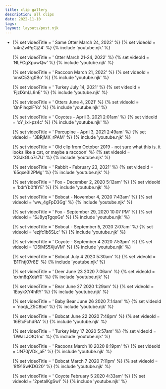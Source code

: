 ```yaml
---
title: clip gallery
description: all clips
date: 2022-11-10
tags: 
layout: layouts/post.njk
---
```


- {% set videoTitle = ' Same Otter March 24, 2022' %}
  {% set videoId  = 'u4nZwPgCjZ4' %}
  {% include 'youtube.njk' %}


  {% set videoTitle = ' Otter March 21-24, 2022' %}
  {% set videoId  = 'NLFCgXpuwQw' %}
  {% include 'youtube.njk' %}


  {% set videoTitle = ' Raccoon March 21, 2022' %}
  {% set videoId  = 'xnsC52rg0Bo' %}
  {% include 'youtube.njk' %}

  


  {% set videoTitle = ' Turkey July 14, 2021' %}
  {% set videoId  = 'FjzIXmLL6nE' %}
  {% include 'youtube.njk' %}

  


  {% set videoTitle = ' Otters June 4, 2021' %}
  {% set videoId  = 'QnPihqzlFYo' %}
  {% include 'youtube.njk' %}

  


  {% set videoTitle = ' Coyotes  -  April 3, 2021 2:01am' %}
  {% set videoId  = 'oY_ixi-pz4c' %}
  {% include 'youtube.njk' %}

  

  

  {% set videoTitle = ' Porcupine - April 3, 2021 2:49am' %}
  {% set videoId  = '3BRjMX_rPAM' %}
  {% include 'youtube.njk' %}

  

  

  {% set videoTitle = ' Old clip from October 2019 - not sure what this is. it looks like a cat, or maybe a raccoon' %}
  {% set videoId  = 'XGJkGLo7s7U' %}
  {% include 'youtube.njk' %}

  

  

  {% set videoTitle = ' Rabbit - February 23, 2021' %}
  {% set videoId  = '65qxe3I2PMg' %}
  {% include 'youtube.njk' %}

  

  

  {% set videoTitle = ' Fox - December 2, 2020 5:12am' %}
  {% set videoId  = 'bdrYb0ftlYE' %}
  {% include 'youtube.njk' %}

  

  

  {% set videoTitle = ' Bobcat - November 4, 2020 7:43am' %}
  {% set videoId  = 'ww_4gFpD3Gg' %}
  {% include 'youtube.njk' %}

  

  

  {% set videoTitle = ' Fox - September 29, 2020  10:07 PM' %}
  {% set videoId  = 'SJ8yqTgqoGs' %}
  {% include 'youtube.njk' %}

  

  

  {% set videoTitle = ' Bobcat - September 5, 2020   2:07am' %}
  {% set videoId  = 'ezjfc1b6SLc' %}
  {% include 'youtube.njk' %}

  

  

  {% set videoTitle = ' Coyote - September 4 2020   7:53pm' %}
  {% set videoId  = 'D6iMS5XjuVM' %}
  {% include 'youtube.njk' %}

  

  {% set videoTitle = ' Bobcat  July 4 2020 5:30am' %}
  {% set videoId  = 'B1Thtj07r8E' %}
  {% include 'youtube.njk' %}

  {% set videoTitle = ' Deer June 23 2020 7:06am' %}
  {% set videoId  = 'exhn8qXdaY0' %}
  {% include 'youtube.njk' %}


  {% set videoTitle = ' Bear June 27 2020 1:29am' %}
  {% set videoId  = 'lEoykXY4hRY' %}
  {% include 'youtube.njk' %}


  {% set videoTitle = ' Baby Bear June 26 2020  7:14am' %}
  {% set videoId  = 'noqk_Z5C8bo' %}
  {% include 'youtube.njk' %}


  {% set videoTitle = ' Bobcat June 22 2020  7:48pm' %}
  {% set videoId  = 'I6EtcFchdRA' %}
  {% include 'youtube.njk' %}


  {% set videoTitle = ' Turkey May 17 2020   5:57am' %}
  {% set videoId  = 'DWaLJOtQ1nc' %}
  {% include 'youtube.njk' %}


  {% set videoTitle = ' Racoons March 10 2020   8:19pm' %}
  {% set videoId  = 'JN70jVDk_aE' %}
  {% include 'youtube.njk' %}

  {% set videoTitle = ' Bobcat March 7 2020 7:11pm' %}
  {% set videoId  = '8f91SwKDG20' %}
  {% include 'youtube.njk' %}

  {% set videoTitle = ' Coyote February 5 2020 4:33am' %}
  {% set videoId  = '2petalKgSwI' %}
  {% include 'youtube.njk' %}
